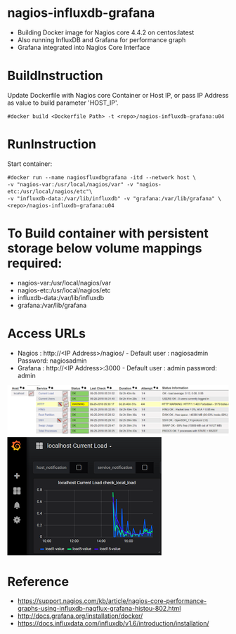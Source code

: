 
# nagios-influxdb-grafana
- Building Docker image for Nagios core 4.4.2 on centos:latest
- Also running InfluxDB and Grafana for performance graph
- Grafana integrated into Nagios Core Interface  

# BuildInstruction 
  Update Dockerfile with Nagios core Container or Host IP, or pass IP Address as value to build parameter 'HOST_IP'.

    #docker build <Dockerfile Path> -t <repo>/nagios-influxdb-grafana:u04
  
# RunInstruction
  Start container:
  
    #docker run --name nagiosfluxdbgrafana -itd --network host \
    -v "nagios-var:/usr/local/nagios/var" -v "nagios-etc:/usr/local/nagios/etc"\
    -v "influxdb-data:/var/lib/influxdb" -v "grafana:/var/lib/grafana" \
    <repo>/nagios-influxdb-grafana:u04
 
# To Build container with persistent storage below volume mappings required:
 
 - nagios-var:/usr/local/nagios/var
 - nagios-etc:/usr/local/nagios/etc
 - influxdb-data:/var/lib/influxdb
 - grafana:/var/lib/grafana
 
# Access URLs

- Nagios : http://\<IP Address\>/nagios/   - Default user : nagiosadmin   Password: nagiosadmin
- Grafana : http://\<IP Address\>:3000     - Default user : admin password: admin

![Alt text](nagios-screenshot.PNG?raw=true "Nagios")
![Alt text](grafana-screenshot.png?raw=true "Grafana")

  
# Reference
- https://support.nagios.com/kb/article/nagios-core-performance-graphs-using-influxdb-nagflux-grafana-histou-802.html
- http://docs.grafana.org/installation/docker/
- https://docs.influxdata.com/influxdb/v1.6/introduction/installation/
